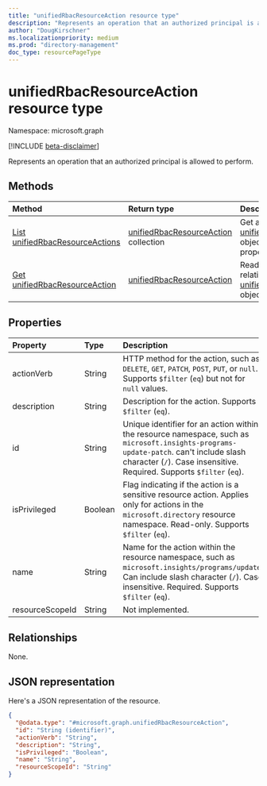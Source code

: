 ```yaml
---
title: "unifiedRbacResourceAction resource type"
description: "Represents an operation that an authorized principal is allowed to perform."
author: "DougKirschner"
ms.localizationpriority: medium
ms.prod: "directory-management"
doc_type: resourcePageType
---
```


# unifiedRbacResourceAction resource type

Namespace: microsoft.graph

[!INCLUDE [beta-disclaimer](../../includes/beta-disclaimer.md)]

Represents an operation that an authorized principal is allowed to perform.

## Methods
|Method|Return type|Description|
|:---|:---|:---|
|[List unifiedRbacResourceActions](../api/unifiedrbacresourcenamespace-list-resourceactions.md)|[unifiedRbacResourceAction](../resources/unifiedrbacresourceaction.md) collection|Get a list of the [unifiedRbacResourceAction](../resources/unifiedrbacresourceaction.md) objects and their properties.|
|[Get unifiedRbacResourceAction](../api/unifiedrbacresourceaction-get.md)|[unifiedRbacResourceAction](../resources/unifiedrbacresourceaction.md)|Read the properties and relationships of an [unifiedRbacResourceAction](../resources/unifiedrbacresourceaction.md) object.|

## Properties
|Property|Type|Description|
|:---|:---|:---|
|actionVerb|String|HTTP method for the action, such as `DELETE`, `GET`, `PATCH`, `POST`, `PUT`, or `null`. Supports `$filter` (`eq`) but not for `null` values. |
|description|String|Description for the action. Supports `$filter` (`eq`). |
|id|String|Unique identifier for an action within the resource namespace, such as `microsoft.insights-programs-update-patch`. can't include slash character (`/`). Case insensitive. Required. Supports `$filter` (`eq`). |
|isPrivileged|Boolean|Flag indicating if the action is a sensitive resource action. Applies only for actions in the `microsoft.directory` resource namespace. Read-only. Supports `$filter` (`eq`).|
|name|String|Name for the action within the resource namespace, such as `microsoft.insights/programs/update`. Can include slash character (`/`). Case insensitive. Required. Supports `$filter` (`eq`). |
|resourceScopeId|String|Not implemented.|

## Relationships

None.

<!-- The resourceScope relationship hasn't been implemented but is in the public schema. To unhide this and its related entities and methods once it's implemented.
|Relationship|Type|Description|
|:---|:---|:---|
|resourceScope| [unifiedRbacResourceScope](unifiedrbacresourcescope.md) |Not implemented.|
-->

## JSON representation
Here's a JSON representation of the resource.
<!-- {
  "blockType": "resource",
  "keyProperty": "id",
  "@odata.type": "microsoft.graph.unifiedRbacResourceAction",
  "openType": false
}
-->
``` json
{
  "@odata.type": "#microsoft.graph.unifiedRbacResourceAction",
  "id": "String (identifier)",
  "actionVerb": "String",
  "description": "String",
  "isPrivileged": "Boolean",
  "name": "String",
  "resourceScopeId": "String"
}
```
